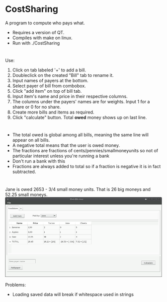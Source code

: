 # CostSharing

A program to compute who pays what.

- Requires a version of QT.
- Compiles with make on linux.
- Run with ./CostSharing

#

Use:
1. Click on tab labeled '+' to add a bill.
2. Doubleclick on the created "Bill" tab to rename it.
3. Input names of payers at the bottom.
4. Select payer of bill from combobox.
5. Click "add item" on top of bill tab.
6. Input item's name and price in their respective columns. 
7. The columns under the payers' names are for weights. Input 1 for a share or 0 for no share.
8. Create more bills and items as required.
9. Click "calculate" button. Total <b>owed</b> money shows up on last line.

#

- The total owed is global among all bills, meaning the same line will appear on all bills.
- A negative total means that the user is owed money.
- The fractions are fractions of cents/pennies/smallmoneyunits so not of
particular interest unless you're running a bank
- Don't run a bank with this
- Fractions are always added to total so if a fraction is negative it is in fact subtracted.

#

Jane is owed 2653 - 3/4 small money units.
That is 26 big moneys and 52.25 small moneys.
![Alt text](/other/SS.png "Screenshot")

Problems:
- Loading saved data will break if whitespace used in strings
